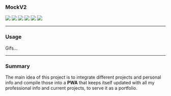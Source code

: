 ### MockV2 ###

![](https://img.shields.io/badge/Code-Typescript-informational?style=flat&logo=typescript&logoColor=white&color=2bbc8a)
![](https://img.shields.io/badge/Code-React-informational?style=flat&logo=react&logoColor=white&color=2bbc8a)
![](https://img.shields.io/badge/Tools-Netlify-informational?style=flat&logo=netlify&logoColor=white&color=2bbc8a)
![](https://img.shields.io/badge/Tools-GithubREADME-informational?style=flat&logo=github&logoColor=white&color=2bbc8a)
![](https://img.shields.io/badge/Tools-Linkedin-informational?style=flat&logo=linkedin&logoColor=white&color=2bbc8a)
![](https://img.shields.io/badge/Tools-GoogleDrive-informational?style=flat&logo=google&logoColor=white&color=2bbc8a)

---
### Usage ###

Gifs...

---
### Summary ###

The main idea of this project is to integrate different projects and personal info and compile those into a **PWA** that keeps itself updated with all my professional info and current projects, to serve it as a portfolio.

